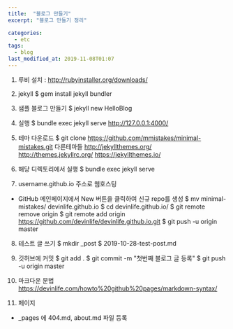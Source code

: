 ```yaml
---
title:  "블로그 만들기"
excerpt: "블로그 만들기 정리"

categories:
  - etc
tags:
  - blog
last_modified_at: 2019-11-08T01:07
---
```



1. 루비 설치 :  http://rubyinstaller.org/downloads/
2. jekyll
$ gem install jekyll bundler
3. 샘플 블로그 만들기
$ jekyll new HelloBlog
4. 실행
$ bundle exec jekyll serve
http://127.0.0.1:4000/

5. 테마 다운로드
$ git clone https://github.com/mmistakes/minimal-mistakes.git
다른테마들
http://jekyllthemes.org/
http://themes.jekyllrc.org/
https://jekyllthemes.io/

6. 해당 디렉토리에서 실행
$ bundle exec jekyll serve
7. username.github.io 주소로 웹호스팅
- GitHub 메인페이지에서 New 버튼을 클릭하여 신규 repo를 생성
$ mv minimal-mistakes/ devinlife.github.io
$ cd devinlife.github.io/
$ git remote remove origin
$ git remote add origin https://github.com/devinlife/devinlife.github.io.git
$ git push -u origin master

8. 테스트 글 쓰기
$ mkdir _post
$ 2019-10-28-test-post.md

9. 깃허브에 커밋
$ git add .
$ git commit -m "첫번째 블로그 글 등록"
$ git push -u origin master


10. 마크다운 문법
https://devinlife.com/howto%20github%20pages/markdown-syntax/

11. 페이지
- _pages 에 404.md, about.md 파일 등록
